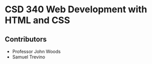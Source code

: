 
# CSD 340 Web Development with HTML and CSS

## Contributors
* Professor John Woods
* Samuel Trevino
